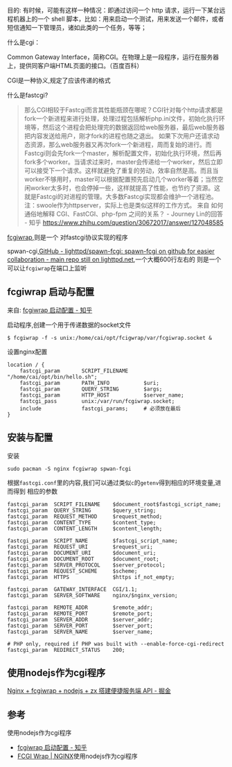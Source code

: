 目的: 有时候，可能有这样一种情况：即通过访问一个 http 请求，运行一下某台远程机器上的一个 shell 脚本，比如：用来启动一个测试，用来发送一个邮件，或者短信通知一下管理员，诸如此类的一个任务，等等；


什么是cgi：

Common Gateway Interface，简称CGI。在物理上是一段程序，运行在服务器上，提供同客户端HTML页面的接口。（百度百科）

CGI是一种协义,规定了应该传递的格式

什么是fastcgi?

> 那么CGI相较于Fastcgi而言其性能瓶颈在哪呢？CGI针对每个http请求都是fork一个新进程来进行处理，处理过程包括解析php.ini文件，初始化执行环境等，然后这个进程会把处理完的数据返回给web服务器，最后web服务器把内容发送给用户，刚才fork的进程也随之退出。 如果下次用户还请求动态资源，那么web服务器又再次fork一个新进程，周而复始的进行。而Fastcgi则会先fork一个master，解析配置文件，初始化执行环境，然后再fork多个worker。当请求过来时，master会传递给一个worker，然后立即可以接受下一个请求。这样就避免了重复的劳动，效率自然是高。而且当worker不够用时，master可以根据配置预先启动几个worker等着；当然空闲worker太多时，也会停掉一些，这样就提高了性能，也节约了资源。这就是Fastcgi的对进程的管理。大多数Fastcgi实现都会维护一个进程池。注：swoole作为httpserver，实际上也是类似这样的工作方式。
> 来自 如何通俗地解释 CGI、FastCGI、php-fpm 之间的关系？ - Journey Lin的回答 - 知乎
https://www.zhihu.com/question/30672017/answer/127048585

[fcgiwrap](https://www.nginx.com/resources/wiki/start/topics/examples/fcgiwrap/),则是一个
对fastcgi协议实现的程序


spwan-cgi,[GitHub - lighttpd/spawn-fcgi: spawn-fcgi on github for easier collaboration - main repo still on lighttpd.net](https://github.com/lighttpd/spawn-fcgi),一个大概600行左右的
则是一个可以让`fcgiwrap`在端口上监听


## fcgiwrap 启动与配置
来自: [fcgiwrap 启动配置 - 知乎](https://zhuanlan.zhihu.com/p/372452886)

启动程序,创建一个用于传递数据的socket文件

```plaintext
$ fcgiwrap -f -s unix:/home/cai/opt/fcigwrap/var/fcgiwrap.socket &
```

设置nginx配置

```plaintext
location / {
    fastcgi_param       SCRIPT_FILENAME     "/home/cai/opt/bin/hello.sh";
    fastcgi_param       PATH_INFO           $uri;
    fastcgi_param       QUERY_STRING        $args;
    fastcgi_param       HTTP_HOST           $server_name;
    fastcgi_pass        unix:/var/run/fcgiwrap.socket;
    include             fastcgi_params;     # 必须放在最后
}
```

## 安装与配置


安装

```
sudo pacman -S nginx fcgiwrap spwan-fcgi
```


根据`fastcgi.conf`里的内容,我们可以通过类似`c`的`getenv`得到相应的环境变量,进而得到
相应的参数

```plaintext
fastcgi_param  SCRIPT_FILENAME    $document_root$fastcgi_script_name;
fastcgi_param  QUERY_STRING       $query_string;
fastcgi_param  REQUEST_METHOD     $request_method;
fastcgi_param  CONTENT_TYPE       $content_type;
fastcgi_param  CONTENT_LENGTH     $content_length;

fastcgi_param  SCRIPT_NAME        $fastcgi_script_name;
fastcgi_param  REQUEST_URI        $request_uri;
fastcgi_param  DOCUMENT_URI       $document_uri;
fastcgi_param  DOCUMENT_ROOT      $document_root;
fastcgi_param  SERVER_PROTOCOL    $server_protocol;
fastcgi_param  REQUEST_SCHEME     $scheme;
fastcgi_param  HTTPS              $https if_not_empty;

fastcgi_param  GATEWAY_INTERFACE  CGI/1.1;
fastcgi_param  SERVER_SOFTWARE    nginx/$nginx_version;

fastcgi_param  REMOTE_ADDR        $remote_addr;
fastcgi_param  REMOTE_PORT        $remote_port;
fastcgi_param  SERVER_ADDR        $server_addr;
fastcgi_param  SERVER_PORT        $server_port;
fastcgi_param  SERVER_NAME        $server_name;

# PHP only, required if PHP was built with --enable-force-cgi-redirect
fastcgi_param  REDIRECT_STATUS    200;
```

## 使用nodejs作为cgi程序

[Nginx + fcgiwrap + nodejs + zx 搭建便捷服务端 API - 掘金](https://juejin.cn/post/7084157548143575077)

## 参考
使用nodejs作为cgi程序
- [fcgiwrap 启动配置 - 知乎](https://zhuanlan.zhihu.com/p/372452886)
- [FCGI Wrap | NGINX](https://www.nginx.com/resources/wiki/start/topics/examples/fcgiwrap/)使用nodejs作为cgi程序
